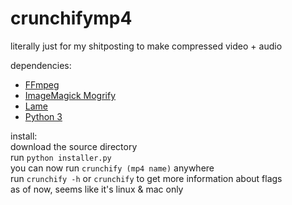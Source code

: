 # crunchifymp4
literally just for my shitposting to make compressed video + audio

dependencies:
<ul>
<li><a href="https://ffmpeg.org/">FFmpeg</a> </li>
<li> <a href="https://imagemagick.org/script/mogrify.php"> ImageMagick Mogrify</a> </li>
<li> <a href="https://lame.sourceforge.io/"> Lame </a> </li>
<li> <a href="https://www.python.org/"> Python 3 </a> </li>
</ul>

install:<br>
download the source directory <br>
run ```python installer.py``` <br>
you can now run ```crunchify (mp4 name)``` anywhere <br>
run ```crunchify -h``` or ```crunchify``` to get more information about flags <br>
as of now, seems like it's linux & mac only
